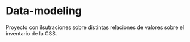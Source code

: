 # Data-modeling
Proyecto con ilsutraciones sobre distintas relaciones de valores sobre el inventario de la CSS.
